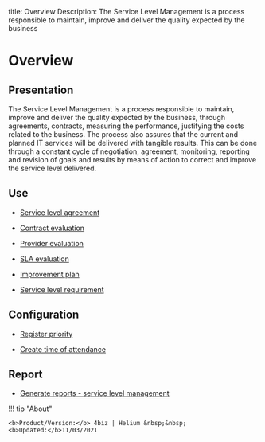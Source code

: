 title: Overview
Description: The Service Level Management is a process responsible to maintain, improve and deliver the quality expected by the business
# Overview

Presentation
----------------

The Service Level Management is a process responsible to maintain, improve and
deliver the quality expected by the business, through agreements, contracts,
measuring the performance, justifying the costs related to the business. The
process also assures that the current and planned IT services will be delivered
with tangible results. This can be done through a constant cycle of negotiation,
agreement, monitoring, reporting and revision of goals and results by means of
action to correct and improve the service level delivered.

Use
-------

- [Service level agreement](/en-us/4biz-helium/processes/service-level/use/service-level-agreement.html)

- [Contract evaluation](/en-us/4biz-helium/processes/service-level/use/contract-evaluation.html)

- [Provider evaluation](/en-us/4biz-helium/processes/service-level/use/provider-evaluation.html)

- [SLA evaluation](/en-us/4biz-helium/processes/service-level/use/SLA-evaluation.html)

- [Improvement plan](/en-us/4biz-helium/processes/service-level/use/improvement-plan.html)

- [Service level requirement](/en-us/4biz-helium/processes/service-level/use/service-level-requirement.html)

Configuration
-----------------

- [Register priority](/en-us/4biz-helium/processes/portfolio-and-catalog/configuration/register-priority.html)

- [Create time of attendance](/en-us/4biz-helium/processes/service-level/configuration/create-time-attendance.html)

Report
----------

- [Generate reports - service level management](/en-us/4biz-helium/processes/service-level/configuration/reports-service-level-management.html)

!!! tip "About"

    <b>Product/Version:</b> 4biz | Helium &nbsp;&nbsp;
    <b>Updated:</b>11/03/2021

